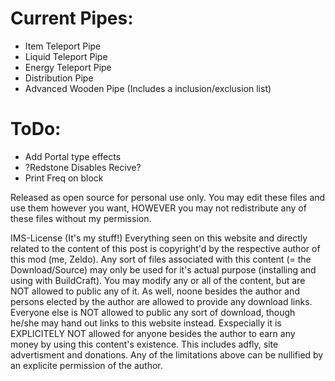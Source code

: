 # Current Pipes: #
  * Item Teleport Pipe
  * Liquid Teleport Pipe
  * Energy Teleport Pipe
  * Distribution Pipe
  * Advanced Wooden Pipe (Includes a inclusion/exclusion list)

# ToDo: #
  * Add Portal type effects
  * ?Redstone Disables Recive?
  * Print Freq on block

Released as open source for personal use only. You may edit these files and use them however you want, HOWEVER you may not redistribute any of these files without my permission.

IMS-License (It's my stuff!)
Everything seen on this website and directly related to the content of this post is copyright'd by the respective author of this mod (me, Zeldo). Any sort of files associated with this content (= the Download/Source) may only be used for it's actual purpose (installing and using with BuildCraft). You may modify any or all of the content, but are NOT allowed to public any of it.
As well, noone besides the author and persons elected by the author are allowed to provide any download links. Everyone else is NOT allowed to public any sort of download, though he/she may hand out links to this website instead.
Exspecially it is EXPLICITELY NOT allowed for anyone besides the author to earn any money by using this content's existence. This includes adfly, site advertisment and donations.
Any of the limitations above can be nullified by an explicite permission of the author.